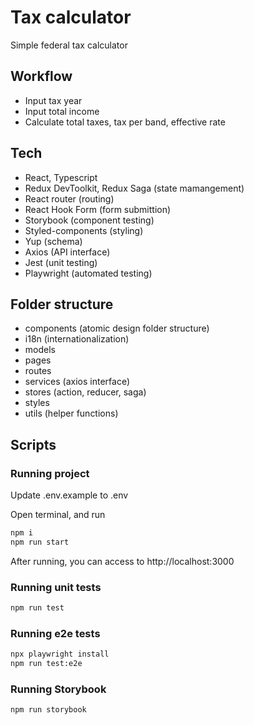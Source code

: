 # Tax calculator

Simple federal tax calculator

## Workflow

- Input tax year
- Input total income
- Calculate total taxes, tax per band, effective rate

## Tech

- React, Typescript
- Redux DevToolkit, Redux Saga (state mamangement)
- React router (routing)
- React Hook Form (form submittion)
- Storybook (component testing)
- Styled-components (styling)
- Yup (schema)
- Axios (API interface)
- Jest (unit testing)
- Playwright (automated testing)

## Folder structure

- components (atomic design folder structure)
- i18n (internationalization)
- models
- pages
- routes
- services (axios interface)
- stores (action, reducer, saga)
- styles
- utils (helper functions)

## Scripts

### Running project

Update .env.example to .env

Open terminal, and run

```sh
npm i
npm run start
```

After running, you can access to http://localhost:3000

### Running unit tests

```sh
npm run test
```

### Running e2e tests

```sh
npx playwright install
npm run test:e2e
```

### Running Storybook

```sh
npm run storybook
```
